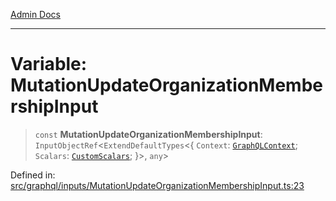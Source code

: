 [Admin Docs](/)

***

# Variable: MutationUpdateOrganizationMembershipInput

> `const` **MutationUpdateOrganizationMembershipInput**: `InputObjectRef`\<`ExtendDefaultTypes`\<\{ `Context`: [`GraphQLContext`](../../../context/type-aliases/GraphQLContext.md); `Scalars`: [`CustomScalars`](../../../scalars/type-aliases/CustomScalars.md); \}\>, `any`\>

Defined in: [src/graphql/inputs/MutationUpdateOrganizationMembershipInput.ts:23](https://github.com/PalisadoesFoundation/talawa-api/blob/be5955174726b793a9d0896706e81c3e939858bf/src/graphql/inputs/MutationUpdateOrganizationMembershipInput.ts#L23)
